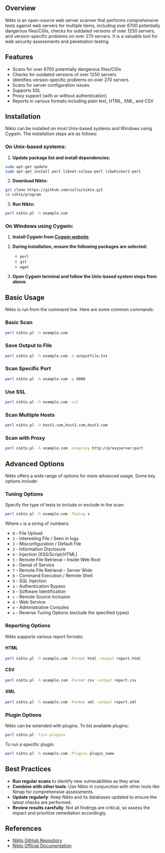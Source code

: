 ## Overview
Nikto is an open-source web server scanner that performs comprehensive tests against web servers for multiple items, including over 6700 potentially dangerous files/CGIs, checks for outdated versions of over 1250 servers, and version-specific problems on over 270 servers. It is a valuable tool for web security assessments and penetration testing.

## Features
- Scans for over 6700 potentially dangerous files/CGIs
- Checks for outdated versions of over 1250 servers
- Identifies version-specific problems on over 270 servers
- Scans for server configuration issues
- Supports SSL
- Proxy support (with or without authentication)
- Reports in various formats including plain text, HTML, XML, and CSV

## Installation
Nikto can be installed on most Unix-based systems and Windows using Cygwin. The installation steps are as follows:

### On Unix-based systems:
1. **Update package list and install dependencies:**
```sh
sudo apt-get update
sudo apt-get install perl libnet-ssleay-perl libwhisker2-perl
```

2. **Download Nikto:**
```sh
git clone https://github.com/sullo/nikto.git
cd nikto/program
```

3. **Run Nikto:**
```sh
perl nikto.pl -h example.com
```

### On Windows using Cygwin:
1. **Install Cygwin from [Cygwin website](https://cygwin.com/install.html)**.
2. **During installation, ensure the following packages are selected:**
   - `perl`
   - `git`
   - `wget`

3. **Open Cygwin terminal and follow the Unix-based system steps from above**.

## Basic Usage
Nikto is run from the command line. Here are some common commands:

### Basic Scan
```sh
perl nikto.pl -h example.com
```

### Save Output to File
```sh
perl nikto.pl -h example.com -o outputfile.txt
```

### Scan Specific Port
```sh
perl nikto.pl -h example.com -p 8080
```

### Use SSL
```sh
perl nikto.pl -h example.com -ssl
```

### Scan Multiple Hosts
```sh
perl nikto.pl -h host1.com,host2.com,host3.com
```

### Scan with Proxy
```sh
perl nikto.pl -h example.com -useproxy http://proxyserver:port
```

## Advanced Options
Nikto offers a wide range of options for more advanced usage. Some key options include:

### Tuning Options
Specify the type of tests to include or exclude in the scan:
```sh
perl nikto.pl -h example.com -Tuning x
```
Where `x` is a string of numbers:
- `0` - File Upload
- `1` - Interesting File / Seen in logs
- `2` - Misconfiguration / Default File
- `3` - Information Disclosure
- `4` - Injection (XSS/Script/HTML)
- `5` - Remote File Retrieval – Inside Web Root
- `6` - Denial of Service
- `7` - Remote File Retrieval – Server Wide
- `8` - Command Execution / Remote Shell
- `9` - SQL Injection
- `a` - Authentication Bypass
- `b` - Software Identification
- `c` - Remote Source Inclusion
- `d` - Web Service
- `e` - Administrative Consoles
- `x` - Reverse Tuning Options (exclude the specified types)

### Reporting Options
Nikto supports various report formats:

#### HTML
```sh
perl nikto.pl -h example.com -Format html -output report.html
```

#### CSV
```sh
perl nikto.pl -h example.com -Format csv -output report.csv
```

#### XML
```sh
perl nikto.pl -h example.com -Format xml -output report.xml
```

### Plugin Options
Nikto can be extended with plugins. To list available plugins:
```sh
perl nikto.pl -list-plugins
```

To run a specific plugin:
```sh
perl nikto.pl -h example.com -Plugins plugin_name
```

## Best Practices
- **Run regular scans** to identify new vulnerabilities as they arise.
- **Combine with other tools**: Use Nikto in conjunction with other tools like Nmap for comprehensive assessments.
- **Update regularly**: Keep Nikto and its databases updated to ensure the latest checks are performed.
- **Review results carefully**: Not all findings are critical, so assess the impact and prioritize remediation accordingly.

## References
- [Nikto GitHub Repository](https://github.com/sullo/nikto)
- [Nikto Official Documentation](https://cirt.net/Nikto2)
